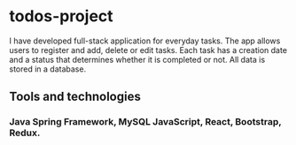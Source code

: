 # todos-project

I have developed full-stack application for everyday tasks. 
The app allows users to register and add, delete or edit tasks. 
Each task has a creation date and a status that determines whether it is completed or not. All data is stored in a database.

## Tools and technologies
### Java Spring Framework, MySQL JavaScript, React, Bootstrap, Redux.
